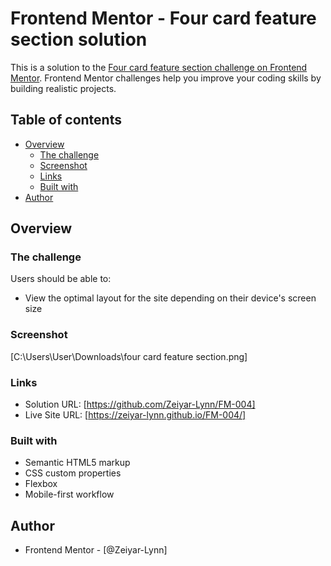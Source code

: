 # Frontend Mentor - Four card feature section solution

This is a solution to the [Four card feature section challenge on Frontend Mentor](https://www.frontendmentor.io/challenges/four-card-feature-section-weK1eFYK). Frontend Mentor challenges help you improve your coding skills by building realistic projects. 

## Table of contents

- [Overview](#overview)
  - [The challenge](#the-challenge)
  - [Screenshot](#screenshot)
  - [Links](#links)
  - [Built with](#built-with)
- [Author](#author)

## Overview

### The challenge
Users should be able to:
- View the optimal layout for the site depending on their device's screen size

### Screenshot
[C:\Users\User\Downloads\four card feature section.png]

### Links
- Solution URL: [https://github.com/Zeiyar-Lynn/FM-004]
- Live Site URL: [https://zeiyar-lynn.github.io/FM-004/]

### Built with
- Semantic HTML5 markup
- CSS custom properties
- Flexbox
- Mobile-first workflow

## Author
- Frontend Mentor - [@Zeiyar-Lynn]
